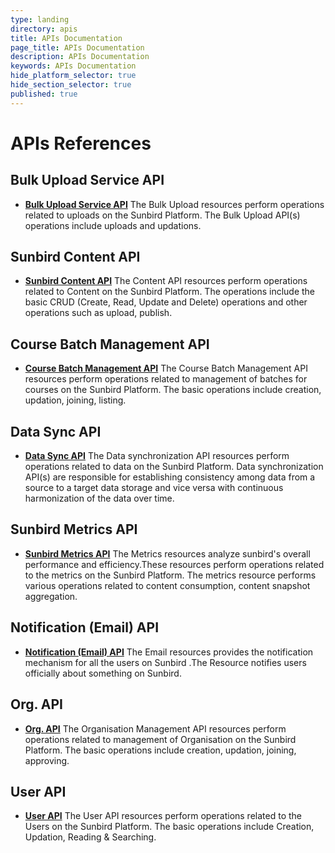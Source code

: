 ```yaml
---
type: landing
directory: apis
title: APIs Documentation
page_title: APIs Documentation
description: APIs Documentation
keywords: APIs Documentation
hide_platform_selector: true
hide_section_selector: true
published: true
---
```

# APIs References

## Bulk Upload Service API
- **[Bulk Upload Service API](/apis/bulkupload/)** The Bulk Upload resources perform operations related to uploads on the Sunbird Platform. The Bulk Upload API(s) operations include uploads and updations.

## Sunbird Content API
- **[Sunbird Content API](/apis/content/)** The Content API resources perform operations related to Content on the Sunbird Platform. The operations include the basic CRUD (Create, Read, Update and Delete) operations and other operations such as upload, publish.

## Course Batch Management API
- **[Course Batch Management API](/apis/coursebatchmanapi/)** The Course Batch Management API resources perform operations related to management of batches for courses on the Sunbird Platform. The basic operations include creation, updation, joining, listing.

## Data Sync API
- **[Data Sync API](/apis/datasyncapi/)** The Data synchronization API resources perform operations related to data on the Sunbird Platform. Data synchronization API(s) are responsible for establishing consistency among data from a source to a target data storage and vice versa with continuous harmonization of the data over time.

## Sunbird Metrics API
- **[Sunbird Metrics API](/apis/metricsapi/)** The Metrics resources analyze sunbird's overall performance and efficiency.These resources perform operations related to the metrics on the Sunbird Platform. The metrics resource performs various operations related to content consumption, content snapshot aggregation.

## Notification (Email) API
- **[Notification (Email) API](/apis/notificationapi/)** The Email resources provides the notification mechanism for all the users on Sunbird .The Resource notifies users officially about something on Sunbird.

## Org. API
- **[Org. API](/apis/orgapi/)** The Organisation Management API resources perform operations related to management of Organisation on the Sunbird Platform. The basic operations include creation, updation, joining, approving.

## User API
- **[User API](/apis/userapi/)** The User API resources perform operations related to the Users on the Sunbird Platform. The basic operations include Creation, Updation, Reading & Searching.
